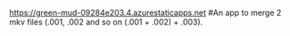 https://green-mud-09284e203.4.azurestaticapps.net
 #An app to merge 2 mkv files (.001, .002 and so on (.001 + .002) + .003).
